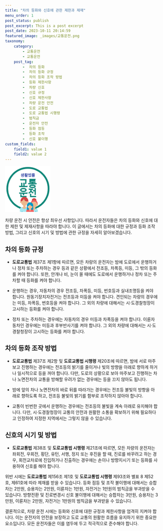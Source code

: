 ```yaml
---
title: "차의 등화와 신호에 관한 제한과 제재"
menu_order: 1
post_status: publish
post_excerpt: This is a post excerpt
post_date: 2023-10-11 20:14:59
featured_image: _images/교통운전.png
taxonomy:
    category:
        - 교통운전
        - 교통운전
    post_tag:
        -  차의 등화
        -  차의 등화 규정
        -  차의 등화 조작 방법
        -  등화 제한사항
        -  차량 신호
        -  신호 규정
        -  신호 제한사항
        -  차량 운전 안전
        -  도로 교통법
        -  도로 교통법 시행령
        -  범칙금
        -  운전자 안전
        -  등화 점등
        -  등화 조작
        -  신호 불이행
custom_fields:
    field1: value 1
    field2: value 2
---
```


![교통운전](/_images/교통운전.png)

차량 운전 시 안전은 항상 최우선 사항입니다. 따라서 운전자들은 차의 등화와 신호에 대한 제한 및 제재사항을 따라야 합니다. 이 글에서는 차의 등화에 대한 규정과 등화 조작 방법, 그리고 신호의 시기 및 방법에 관한 규정을 자세히 알아보겠습니다.

## 차의 등화 규정

- **도로교통법** 제37조 제1항에 따르면, 모든 차량의 운전자는 밤에 도로에서 운행하거나 정차 또는 주차하는 경우 등과 같은 상황에서 전조등, 차폭등, 미등, 그 밖의 등화를 켜야 합니다. 또한, 안개나 비, 눈이 올 때에도 도로에서 운행하거나 정차 또는 주차할 때 등화를 켜야 합니다.

- 운행하는 경우, 자동차의 경우 전조등, 차폭등, 미등, 번호등과 실내조명등을 켜야 합니다. 원동기장치자전거는 전조등과 미등을 켜야 합니다. 견인되는 차량의 경우에는 미등, 차폭등, 번호등을 켜야 합니다. 그 외의 차량에 대해서는 시·도경찰청장이 고시하는 등화를 켜야 합니다.

- 정차 또는 주차하는 경우에는 자동차의 경우 미등과 차폭등을 켜야 합니다. 이륜자동차인 경우에는 미등과 후부반사기를 켜야 합니다. 그 외의 차량에 대해서는 시·도경찰청장이 고시하는 등화를 켜야 합니다.

## 차의 등화 조작 방법

- **도로교통법** 제37조 제2항 및 **도로교통법 시행령** 제20조에 따르면, 밤에 서로 마주보고 진행하는 경우에는 전조등의 밝기를 줄이거나 빛의 방향을 아래로 향하게 하거나 일시적으로 등을 꺼야 합니다. 다만, 도로의 상황으로 보아 마주보고 진행하는 차나 노면전차의 교통을 방해할 우려가 없는 경우에는 등을 끄지 않아도 됩니다.

- 밤에 앞의 차나 노면전차의 바로 뒤를 따라가는 경우에는 전조등 불빛의 방향을 아래로 향하도록 하고, 전조등 불빛의 밝기를 함부로 조작하지 않아야 합니다.

- 교통이 빈번한 곳에서 운행하는 경우에는 전조등의 불빛을 계속 아래로 유지해야 합니다. 다만, 시·도경찰청장이 교통의 안전과 원활한 소통을 확보하기 위해 필요하다고 인정하여 지정한 지역에서는 그렇지 않을 수 있습니다.

## 신호의 시기 및 방법

- **도로교통법** 제38조 및 **도로교통법 시행령** 제21조에 따르면, 모든 차량의 운전자는 좌회전, 우회전, 횡단, 유턴, 서행, 정지 또는 후진을 할 때, 진로를 바꾸려고 하는 경우, 회전교차로에 진입하거나 진출하는 경우에는 손이나 방향지시기 또는 등화를 사용하여 신호를 해야 합니다.

위반 시에는 **도로교통법** 제156조 제1호 및 **도로교통법 시행령** 제93조와 별표 8 제52호, 제61호에 따라 제재를 받을 수 있습니다. 등화 점등 및 조작 불이행에 대해서는 승합차는 2만원, 승용차는 2만원, 이륜차는 1만원, 자전거는 1만원의 범칙금을 부과받을 수 있습니다. 방향전환 및 진로변경시 신호 불이행에 대해서는 승합차는 3만원, 승용차는 3만원, 이륜차는 2만원, 자전거는 1만원의 범칙금을 부과받을 수 있습니다.

결론적으로, 차량 운전 시에는 등화와 신호에 대한 규정과 제한사항을 엄격히 지켜야 합니다. 이는 운전자의 안전을 보장하고 도로 교통의 원활한 흐름을 유지하기 위한 중요한 요소입니다. 모든 운전자들은 이를 염두에 두고 적극적으로 준수해야 합니다.

